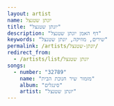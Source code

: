 ```yaml
---
layout: artist
name: יונתן שטנצל
title: "יונתן שטנצל"
description: "דף האמן יונתן שטנצל"
keywords: "שירים, מוזיקה, יונתן שטנצל"
permalink: /artists/יונתן-שטנצל/
redirect_from:
  - /artists/list/יונתן שטנצל
songs:
  - number: "32789"
    name: "מזמור שיר חנוכת הבית"
    album: "סינגלים"
    artist: "יונתן שטנצל"
---
```

